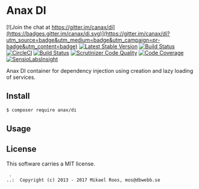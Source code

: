 Anax DI
==================================

[![Join the chat at https://gitter.im/canax/di](https://badges.gitter.im/canax/di.svg)](https://gitter.im/canax/di?utm_source=badge&utm_medium=badge&utm_campaign=pr-badge&utm_content=badge)
[![Latest Stable Version](https://poser.pugx.org/anax/di/v/stable)](https://packagist.org/packages/anax/di)
[![Build Status](https://travis-ci.org/canax/di.svg?branch=master)](https://travis-ci.org/canax/di)
[![CircleCI](https://circleci.com/gh/canax/di.svg?style=svg)](https://circleci.com/gh/canax/di)
[![Build Status](https://scrutinizer-ci.com/g/canax/di/badges/build.png?b=master)](https://scrutinizer-ci.com/g/canax/di/build-status/master)
[![Scrutinizer Code Quality](https://scrutinizer-ci.com/g/canax/di/badges/quality-score.png?b=master)](https://scrutinizer-ci.com/g/canax/di/?branch=master)
[![Code Coverage](https://scrutinizer-ci.com/g/canax/di/badges/coverage.png?b=master)](https://scrutinizer-ci.com/g/canax/di/?branch=master)
[![SensioLabsInsight](https://insight.sensiolabs.com/projects/067df5c1-e2f6-4f2e-b479-79cfe511ae7c/mini.png)](https://insight.sensiolabs.com/projects/067df5c1-e2f6-4f2e-b479-79cfe511ae7c)

Anax DI container for dependency injection using creation and lazy loading of services.



Install
------------------

```bash
$ composer require anax/di
```



Usage
------------------




License
------------------

This software carries a MIT license.



```
 .  
..:  Copyright (c) 2013 - 2017 Mikael Roos, mos@dbwebb.se
```
